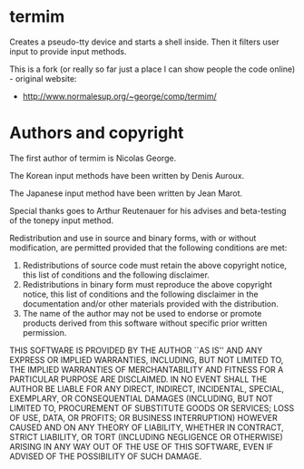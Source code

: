 termim
======

Creates a pseudo-tty device and starts a shell inside. Then it filters user input to provide input methods.

This is a fork (or really so far just a place I can show people the code online) - original website:
* http://www.normalesup.org/~george/comp/termim/

Authors and copyright
=====================
The first author of termim is Nicolas George.

The Korean input methods have been written by Denis Auroux.

The Japanese input method have been written by Jean Marot.

Special thanks goes to Arthur Reutenauer for his advises and beta-testing of the tonepy input method.

Redistribution and use in source and binary forms, with or without
modification, are permitted provided that the following conditions are met:

1. Redistributions of source code must retain the above copyright notice,
this list of conditions and the following disclaimer.
2. Redistributions in binary form must reproduce the above copyright
notice, this list of conditions and the following disclaimer in the
documentation and/or other materials provided with the distribution.
3. The name of the author may not be used to endorse or promote products
derived from this software without specific prior written permission.

THIS SOFTWARE IS PROVIDED BY THE AUTHOR ``AS IS'' AND ANY EXPRESS OR IMPLIED
WARRANTIES, INCLUDING, BUT NOT LIMITED TO, THE IMPLIED WARRANTIES OF
MERCHANTABILITY AND FITNESS FOR A PARTICULAR PURPOSE ARE DISCLAIMED. IN NO
EVENT SHALL THE AUTHOR BE LIABLE FOR ANY DIRECT, INDIRECT, INCIDENTAL,
SPECIAL, EXEMPLARY, OR CONSEQUENTIAL DAMAGES (INCLUDING, BUT NOT LIMITED TO,
PROCUREMENT OF SUBSTITUTE GOODS OR SERVICES; LOSS OF USE, DATA, OR PROFITS;
OR BUSINESS INTERRUPTION) HOWEVER CAUSED AND ON ANY THEORY OF LIABILITY,
WHETHER IN CONTRACT, STRICT LIABILITY, OR TORT (INCLUDING NEGLIGENCE OR
OTHERWISE) ARISING IN ANY WAY OUT OF THE USE OF THIS SOFTWARE, EVEN IF
ADVISED OF THE POSSIBILITY OF SUCH DAMAGE.
